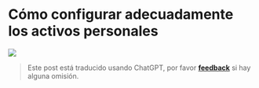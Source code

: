 # Cómo configurar adecuadamente los activos personales

![](https://f004.backblazeb2.com/file/wiki-media/img/20210312135502.png)

> Este post está traducido usando ChatGPT, por favor [**feedback**](https://github.com/linyuxuanlin/Wiki_MkDocs/issues/new) si hay alguna omisión.